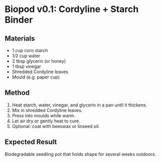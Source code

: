 # Biopod v0.1: Cordyline + Starch Binder

## Materials
- 1 cup corn starch
- 1/2 cup water
- 2 tbsp glycerin (or honey)
- 1 tbsp vinegar
- Shredded Cordyline leaves
- Mould (e.g. paper cup)

## Method
1. Heat starch, water, vinegar, and glycerin in a pan until it thickens.
2. Mix in shredded Cordyline leaves.
3. Press into moulds while warm.
4. Let air dry or gently heat to cure.
5. Optional: coat with beeswax or linseed oil.

## Expected Result
Biodegradable seedling pot that holds shape for several weeks outdoors.

